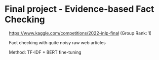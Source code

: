 # Final project - Evidence-based Fact Checking

&emsp;https://www.kaggle.com/competitions/2022-inlp-final  (Group Rank: 1)

&emsp;Fact checking with quite noisy raw web articles

&emsp;Method: TF-IDF + BERT fine-tuning
